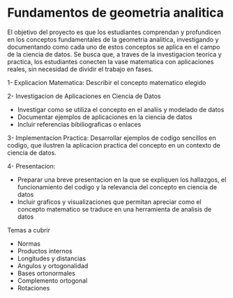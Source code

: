 # Fundamentos de geometria analitica

El objetivo del proyecto es que los estudiantes comprendan y profundicen en los conceptos fundamentales de la geometria analitica, 
investigando y documentando como cada uno de estos conceptos se aplica en el campo de la ciencia de datos. Se busca que, a traves 
de la investigacion teorica y practica, los estudiantes conecten la vase matematica con aplicaciones reales, sin necesidad de dividir el trabajo en fases.

1- Explicacion Matematica: Describir el concepto matematico elegido

2- Investigacion de Aplicaciones en Ciencia de Datos
- Investigar como se utiliza el concepto en el analiis y modelado de datos
- Documentar ejemplos de aplicaciones en la ciencia de datos
- Incluir referencias bibiliograficas o enlaces

3- Implementacion Practica: Desarrollar ejemplos de codigo sencillos en codigo, que ilustren la aplicacion practica del concepto en un contexto de ciencia de datos.

4- Presentacion:
- Preparar una breve presentacion en la que se expliquen los hallazgos, el funcionamiento del codigo y la relevancia del concepto en ciencia de datos
- Incluir graficos y visualizaciones que permitan apreciar como el concepto matematico se traduce en una herramienta de analisis de datos


Temas a cubrir

- Normas
- Productos internos
- Longitudes y distancias
- Angulos y ortogonalidad
- Bases ortonormales
- Complemento ortogonal
- Rotaciones

